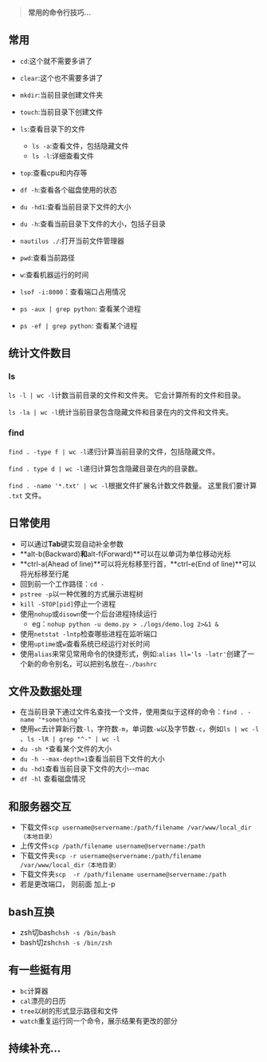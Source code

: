> **常用的命令行技巧...**

## 常用

- `cd`:这个就不需要多讲了
- `clear`:这个也不需要多讲了
- `mkdir`:当前目录创建文件夹
- `touch`:当前目录下创建文件
- `ls`:查看目录下的文件
  - `ls -a`:查看文件，包括隐藏文件
  - `ls -l`:详细查看文件
- `top`:查看cpu和内存等
- `df -h`:查看各个磁盘使用的状态
- `du -hd1`:查看当前目录下文件的大小
- `du -h`:查看当前目录下文件的大小，包括子目录
- `nautilus ./`:打开当前文件管理器
- `pwd`:查看当前路径
- `w`:查看机器运行的时间

- `lsof -i:8000`：查看端口占用情况
- `ps -aux | grep python`: 查看某个进程
- `ps -ef | grep python`: 查看某个进程

## 统计文件数目

### ls

`ls -l | wc -l`计数当前目录的文件和文件夹。 它会计算所有的文件和目录。

`ls -la | wc -l`统计当前目录包含隐藏文件和目录在内的文件和文件夹。

### find

`find . -type f | wc -l`递归计算当前目录的文件，包括隐藏文件。

`find . type d | wc -l`递归计算包含隐藏目录在内的目录数。

`find . -name '*.txt' | wc -l`根据文件扩展名计数文件数量。 这里我们要计算 `.txt` 文件。

## 日常使用

- 可以通过**Tab**键实现自动补全参数
- **alt-b(Backward)**和**alt-f(Forward)**可以在以单词为单位移动光标
- **ctrl-a(Ahead of line)**可以将光标移至行首，**ctrl-e(End of line)**可以将光标移至行尾
- 回到前一个工作路径：`cd -`
- `pstree -p`以一种优雅的方式展示进程树
- `kill -STOP[pid]`停止一个进程
- 使用`nohup`或`disown`使一个后台进程持续运行
  - eg：`nohup python -u demo.py > ./logs/demo.log 2>&1 &`
- 使用`netstat -lntp`检查哪些进程在监听端口
- 使用`uptime`或`w`查看系统已经运行对长时间
- 使用`alias`来常见常用命令的快捷形式，例如:`alias ll='ls -latr'`创建了一个新的命令别名，可以把别名放在`~./bashrc`

## 文件及数据处理

- 在当前目录下通过文件名查找一个文件，使用类似于这样的命令：`find . -name '*something'`
- 使用`wc`去计算新行数`-l`，字符数`-m`，单词数`-w`以及字节数`-c`，例如`ls | wc -l` 、`ls -lR | grep "^-" | wc -l`
- `du -sh *`查看某个文件的大小
- `du -h --max-depth=1`查看当前目下文件的大小
- `du -hd1`查看当前目录下文件的大小--mac
- `df -hl` 查看磁盘情况


## 和服务器交互

- 下载文件`scp username@servername:/path/filename /var/www/local_dir（本地目录）`
- 上传文件`scp /path/filename username@servername:/path`
- 下载文件夹`scp -r username@servername:/path/filename /var/www/local_dir（本地目录）`
- 下载文件夹`scp  -r /path/filename username@servername:/path`
- 若是更改端口， 则前面 加上-p



## bash互换

- zsh切bash`chsh -s /bin/bash`
- bash切zsh`chsh -s /bin/zsh`

## 有一些挺有用

- `bc`计算器
- `cal`漂亮的日历
- `tree`以树的形式显示路径和文件
- `watch`重复运行同一个命令，展示结果有更改的部分

## 持续补充...


